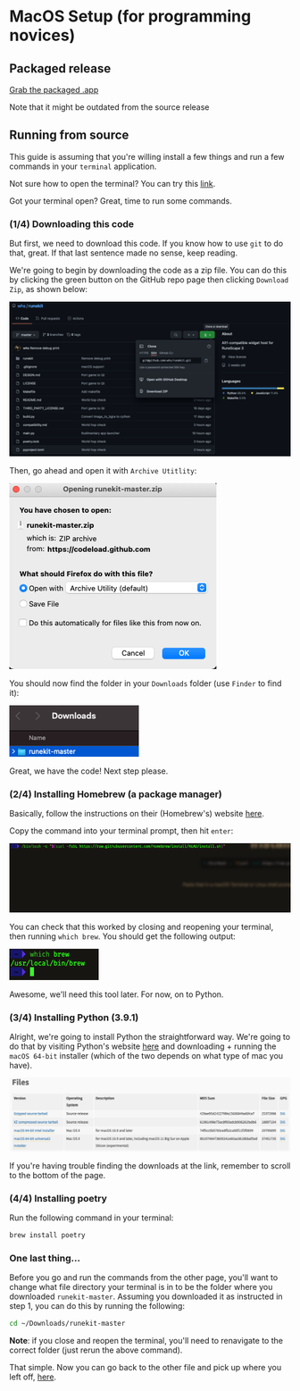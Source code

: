 # MacOS Setup (for programming novices)

## Packaged release

[Grab the packaged .app](https://github.com/whs/runekit/releases/tag/platypus-initial)

Note that it might be outdated from the source release

## Running from source

This guide is assuming that you're willing install a few things and run a few commands in your `terminal` application.

Not sure how to open the terminal? You can try this [link](https://lmgtfy.app/?q=how+to+open+terminal+on+mac).

Got your terminal open? Great, time to run some commands.

### (1/4) Downloading this code

But first, we need to download this code. If you know how to use `git` to do that, great. If that last sentence made no sense, keep reading.

We're going to begin by downloading the code as a zip file. You can do this by clicking the green button on the GitHub repo page then clicking `Download Zip`, as shown below:

![download the code](./images/download-code.png)

Then, go ahead and open it with `Archive Utitlity`:

![unzip](./images/unzip.png)

You should now find the folder in your `Downloads` folder (use `Finder` to find it):

![downloads folder](./images/downloads-folder.png)

Great, we have the code! Next step please.

### (2/4) Installing Homebrew (a package manager)

Basically, follow the instructions on their (Homebrew's) website [here](https://brew.sh/).

Copy the command into your terminal prompt, then hit `enter`:

![install brew](./images/install-brew.png)

You can check that this worked by closing and reopening your terminal, then running `which brew`. You should get the following output:

![which brew](./images/which-brew.png)

Awesome, we'll need this tool later. For now, on to Python.

### (3/4) Installing Python (3.9.1)

Alright, we're going to install Python the straightforward way. We're going to do that by visiting Python's website [here](https://www.python.org/downloads/release/python-391/) and downloading + running the `macOS 64-bit` installer (which of the two depends on what type of mac you have).

![install python](./images/install-python.png)

If you're having trouble finding the downloads at the link, remember to scroll to the bottom of the page.

### (4/4) Installing poetry

Run the following command in your terminal:

```bash
brew install poetry
```

### One last thing...

Before you go and run the commands from the other page, you'll want to change what file directory your terminal is in to be the folder where you downloaded `runekit-master`. Assuming you downloaded it as instructed in step 1, you can do this by running the following:

```bash
cd ~/Downloads/runekit-master
```

**Note**: if you close and reopen the terminal, you'll need to renavigate to the correct folder (just rerun the above command).

That simple. Now you can go back to the other file and pick up where you left off, [here](../README.md#running).
